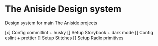 # The Aniside Design system
Design system for main The Aniside projects

[x] Config commitlint + husky
[] Setup Storybook + dark mode
[] Config eslint + prettier 
[] Setup Stitches 
[] Setup Radix primitives
